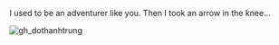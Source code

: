 I used to be an adventurer like you. Then I took an arrow in the knee...


![gh_dothanhtrung](https://count.getloli.com/@gh_dothanhtrung?name=gh_dothanhtrung&theme=miku&padding=9&offset=0&align=top&scale=1&pixelated=1&darkmode=auto)
